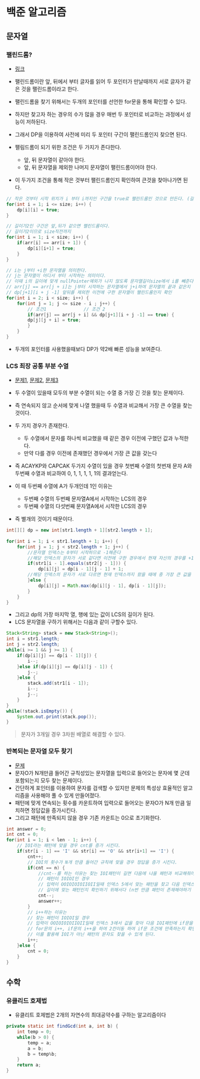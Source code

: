 # 백준 알고리즘

## 문자열

### 팰린드롬?

- [링크](https://www.acmicpc.net/problem/10942)

- 팰린드롬이란 앞, 뒤에서 부터 글자를 읽어 두 포인터가 만날때까지 서로 글자가 같은 것을 팰린드롬이라고 한다.
- 팰린드롬을 찾기 위해서는 두개의 포인터를 선언한 for문을 통해 확인할 수 있다.
- 하지만 찾고자 하는 경우의 수가 많을 경우 매번 두 포인터로 비교하는 과정에서 성능이 저하된다.
- 그래서 DP을 이용하여 사전에 미리 두 포인터 구간이 팰린드롬인지 찾으면 된다.
- 팰림드롬이 되기 위한 조건은 두 가지가 존다한다.
  - 앞, 뒤 문자열이 같아야 한다.
  - 앞, 뒤 문자열을 제외한 나머지 문자열이 팰린드롬이어야 한다.
- 이 두가지 조건을 통해 작은 것부터 팰린드롬인지 확인하여 큰것을 찾아나가면 된다.

```java
// 작은 것부터 시작 위치가 i 부터 i까지인 구간을 true로 팰린드롬인 것으로 만든다. (길이가 1)
for(int i = 1; i <= size; i++) {
	dp[i][i] = true;
}

// 길이가2인 구간은 앞,뒤가 같으면 팰린드롬이다.
// 길이가2이므로 size직전까지
for(int i = 1; i < size; i++) {
	if(arr[i] == arr[i + 1]) {
		dp[i][i+1] = true;
	}
}

// i는 j부터 +i한 문자열을 의미한다.
// j는 문자열이 어디서 부터 시작하는 의미이다.
// 이때 i의 길이에 맞게 nullPointer예외가 나지 않도록 문자열길이size에서 i를 빼준다.
// arr[j] == arr[j + i]는 j부터 시작하는 문자열에서 j+i하여 문자열의 끝과 같은지 비교
// dp[j+1][i + j -1] 앞뒤를 제외한 이전에 구한 문자열이 팰린드롬인지 확인
for(int i = 2; i < size; i++) {
	for(int j = 1; j <= size - i ; j++) {
        // 조건1				// 조건 2
		if(arr[j] == arr[j + i] && dp[j+1][i + j -1] == true) {
		dp[j][j + i] = true;
		}
	}
}
```

- 두개의 포인터를 사용했을때보다 DP가 약2배 빠른 성능을 보여준다.

### LCS 최장 공통 부분 수열

- [문제1](https://www.acmicpc.net/problem/9251), [문제2](https://www.acmicpc.net/problem/9252), [문제3](https://www.acmicpc.net/problem/1958)

- 두 수열이 있을때 모두의 부분 수열이 되는 수열 중 가장 긴 것을 찾는 문제이다.
- 즉 연속되지 않고 순서에 맞게 나열 했을때 두 수열과 비교해서 가장 큰 수열을 찾는 것이다.
- 두 가지 경우가 존재한다.
  - 두 수열에서 문자를 하나씩 비교했을 때 같은 경우 이전에 구했던 값과 누적한다.
  - 만약 다를 경우 이전에 존재했던 경우에서 가장 큰 값을 갖는다
- 즉  ACAYKP와 CAPCAK 두가지 수열이 있을 경우 첫번째 수열의 첫번재 문자 A와 두번째 수열과 비교하여 0, 1, 1, 1, 1, 1의 결과얻는다.
- 이 때 두번째 수열에 A가 두개인데 1인 이유는
  - 두번째 수열의 두번째 문자열A에서 시작하는 LCS의 경우
  - 두번째 수열의 다섯번째 문자열A에서 시작한 LCS의 경우
- 즉 별개의 것이기 때문이다.

```java
int[][] dp = new int[str1.length + 1][str2.length + 1];
		
for(int i = 1; i < str1.length + 1; i++) {
	for(int j = 1; j < str2.length + 1; j++) {
        //문자열 인덱스는 0부터 시작하므로 -1해준다
        //해당 인덱스의 문자가 서로 같다면 이전에 구한 경우에서 현재 자신의 경우를 +1 해준다.
		if(str1[i - 1].equals(str2[j - 1])) {
			dp[i][j] = dp[i - 1][j - 1] + 1;
        //해당 인덱스의 문자가 서로 다르면 현재 인덱스까지 왔을 때에 중 가장 큰 값을 매핑한다.
		}else {
			dp[i][j] = Math.max(dp[i][j - 1], dp[i - 1][j]);
		}
	}
}
```

- 그리고 dp의 가장 마지막 열, 행에 있는 값이 LCS의 길이가 된다.
- LCS 문자열을 구하기 위해서는 다음과 같이 구할수 있다.

```java
Stack<String> stack = new Stack<String>();
int i = str1.length;
int j = str2.length;
while(i >= 1 && j >= 1) {
	if(dp[i][j] == dp[i - 1][j]) {
		i--;
	}else if(dp[i][j] == dp[i][j - 1]) {
		j--;
	}else {
		stack.add(str1[i - 1]);
		i--;
		j--;
	}
}
while(!stack.isEmpty()) {
	System.out.print(stack.pop());
}
```

> 문자가 3개일 경우 3차원 배열로 해결할 수 있다.

### 반복되는 문자열 모두 찾기

- [문제](https://www.acmicpc.net/problem/5525)
- 문자O가 N개만큼 들어간 규칙성있는 문자열을 입력으로 들어오는 문자에 몇 군데 포함되는지 모두 찾는 문제이다.
- 간단하게 포인터를 이용하여 문자를 검색할 수 있지만 문제의 특성상 효율적인 알고리즘을 사용해야 풀 수 있게 만들어졌다.
- 패턴에 맞게 연속되는 횟수를 카운트하여 입력으로 들어오는 문자O가 N개 만큼 일치하면 정답값을 증가시킨다.
- 그리고 패턴에 만족되지 않을 경우 기존 카운트는 0으로 초기화한다.

```java
int answer = 0;
int cnt = 0;
for(int i = 1; i < len - 1; i++) {
    // IOI라는 패턴에 맞을 경우 cnt를 증가 시킨다.
	if(str[i - 1] == 'I' && str[i] == 'O' && str[i+1] == 'I') {
		cnt++;
	    // IOI의 횟수가 N개 만큼 들어간 규칙에 맞을 경우 정답을 증가 시킨다.
		if(cnt == n) {
    	    //cnt--를 하는 이유는 찾는 IOI패턴이 길면 다음에 나올 패턴과 비교해줘야 하기 때문이다.
			// 패턴이 IOIOI인 경우
            // 입력이 OOIOIOIOIIOII일때 인덱스 5에서 맞는 패턴을 찾고 다음 인덱스 7로 갈때
            // 길이에 맞는 패턴인지 확인하기 위해서다 (n번 만큼 패턴이 존재해야하기 때문)
			cnt--;
			answer++;
		}
	    // i++하는 이유는
		// 찾는 패턴이 IOIOI일 경우
        // 입력이 OOIOIOIOIIOII일때 인덱스 3에서 값을 찾아 다음 IOI패턴에 if문을 맞추기 위해
        // for문의 i++, if문의 i++을 하여 2칸이동 하여 if문 조건에 만족하는지 확인하기 위해서다
        // 이를 활용해 IOI가 아닌 패턴의 문자도 찾을 수 있게 된다.
        i++;
	}else {
		cnt = 0;
	}
}
```

## 수학

### 유클리드 호제법

- 유클리트 호제법은 2개의 자연수의 최대공약수를 구하는 알고리즘이다

```java
private static int findGcd(int a, int b) {
	int temp = 0;
	while(b > 0) {
		temp = a;
		a = b;
		b = temp%b;
	}
	return a;
}
```

 